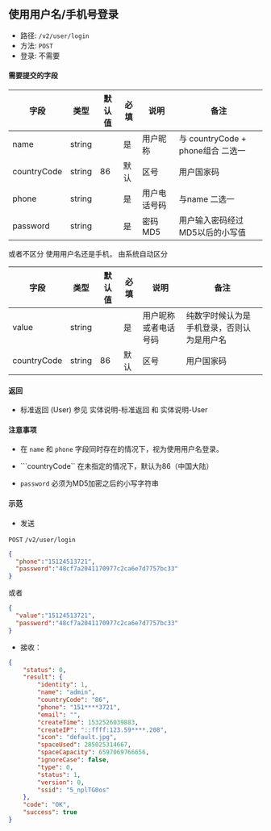 ## 使用用户名/手机号登录

* 路径: ```/v2/user/login```
* 方法: ```POST```
* 登录: 不需要

#### 需要提交的字段


| 字段          	| 类型    	| 默认值 	| 必填 	| 说明               	| 备注                         	|
|---------------	|---------	|--------	|------	|--------------------	|------------------------------	|
| name          	| string  	|        	| 是   	| 用户昵称           	| 与 countryCode + phone组合 二选一     	|
| countryCode   	| string  	| 86     	| 默认 	| 区号               	| 用户国家码                   	|
| phone         	| string  	|        	| 是   	| 用户电话号码       	|   与name 二选一                   |
| password      	| string  	|        	| 是 	| 密码MD5         	| 用户输入密码经过MD5以后的小写值         	|

或者不区分 使用用户名还是手机， 由系统自动区分

| 字段          	| 类型    	| 默认值 	| 必填 	| 说明               	| 备注                         	|
|---------------	|---------	|--------	|------	|--------------------	|------------------------------	|
| value          	| string  	|        	| 是   	| 用户昵称 或者电话号码   |  纯数字时候认为是手机登录，否则认为是用户名|
| countryCode   	| string  	| 86     	| 默认 	| 区号               	| 用户国家码                   	|


#### 返回

* 标准返回 (User) 参见 实体说明-标准返回 和 实体说明-User

#### 注意事项

* 在 ```name``` 和 ```phone``` 字段同时存在的情况下，视为使用用户名登录。

* ```countryCode`` 在未指定的情况下，默认为86（中国大陆）

* ```password``` 必须为MD5加密之后的小写字符串

#### 示范

* 发送

```POST``` ```/v2/user/login```

```json
{
  "phone":"15124513721",
  "password":"48cf7a2041170977c2ca6e7d7757bc33"
}
```

或者

```json
{
  "value":"15124513721",
  "password":"48cf7a2041170977c2ca6e7d7757bc33"
}
```


* 接收：

```json
{
    "status": 0,
    "result": {
        "identity": 1,
        "name": "admin",
        "countryCode": "86",
        "phone": "151****3721",
        "email": "",
        "createTime": 1532526039883,
        "createIP": "::ffff:123.59****.208",
        "icon": "default.jpg",
        "spaceUsed": 285025314667,
        "spaceCapacity": 6597069766656,
        "ignoreCase": false,
        "type": 0,
        "status": 1,
        "version": 0,
        "ssid": "5_nplTG0os"
    },
    "code": "OK",
    "success": true
}
```
